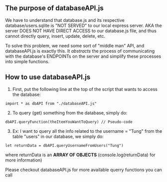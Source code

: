 ## The purpose of databaseAPI.js
We have to understand that database.js and its respective database/users.sqlite is "NOT SERVED" to our local express server. AKA the server DOES NOT HAVE DIRECT ACCESS to our database.js file, and thus cannot directly query, insert, update, delete, etc.

To solve this problem, we need some sort of "middle man" API, and databaseAPI.js is exactly this. It *abstracts* the process of communicating with the database's ENDPOINTs on the server and simplify these processes into simple functions.

## How to use databaseAPI.js
1) First, put the following line at the top of the script that wants to access the database:
```
import * as dbAPI from "./databaseAPI.js"
```

2) To query (get) something from the database, simply do: 
```
dbAPI.queryFunction(theItemYouWantToQuery) // Pseudo-code
```

3) Ex: I want to query all the info related to the username = "Tung" from the table "users" in our database, we simply do:
   
```
let returnData = dbAPI.queryUsernameFromUsers("Tung")
```
where returnData is an **ARRAY OF OBJECTS** (console.log(returnData) for more information)

Please checkout databaseAPI.js for more available querry functions you can call
